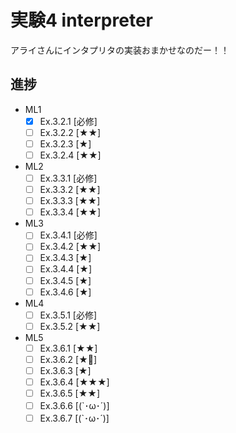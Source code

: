 # 実験4 interpreter

アライさんにインタプリタの実装おまかせなのだー！！

## 進捗
- ML1
  * [x] Ex.3.2.1 [必修]
  * [ ] Ex.3.2.2 [★★]
  * [ ] Ex.3.2.3 [★]
  * [ ] Ex.3.2.4 [★★]
- ML2
  * [ ] Ex.3.3.1 [必修]
  * [ ] Ex.3.3.2 [★★]
  * [ ] Ex.3.3.3 [★★]
  * [ ] Ex.3.3.4 [★★]
- ML3
  * [ ] Ex.3.4.1 [必修]
  * [ ] Ex.3.4.2 [★★]
  * [ ] Ex.3.4.3 [★]
  * [ ] Ex.3.4.4 [★]
  * [ ] Ex.3.4.5 [★]
  * [ ] Ex.3.4.6 [★]
- ML4
  * [ ] Ex.3.5.1 [必修]
  * [ ] Ex.3.5.2 [★★]
- ML5
  * [ ] Ex.3.6.1 [★★]
  * [ ] Ex.3.6.2 [★]
  * [ ] Ex.3.6.3 [★]
  * [ ] Ex.3.6.4 [★★★]
  * [ ] Ex.3.6.5 [★★]
  * [ ] Ex.3.6.6 [(`･ω･´)]
  * [ ] Ex.3.6.7 [(`･ω･´)]